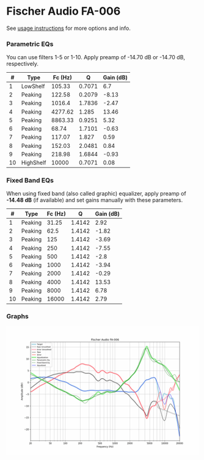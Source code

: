 # Fischer Audio FA-006
See [usage instructions](https://github.com/jaakkopasanen/AutoEq#usage) for more options and info.

### Parametric EQs
You can use filters 1-5 or 1-10. Apply preamp of -14.70 dB or -14.70 dB, respectively.

|   # | Type      |   Fc (Hz) |      Q |   Gain (dB) |
|-----|-----------|-----------|--------|-------------|
|   1 | LowShelf  |    105.33 | 0.7071 |        6.7  |
|   2 | Peaking   |    122.58 | 0.2079 |       -8.13 |
|   3 | Peaking   |   1016.4  | 1.7836 |       -2.47 |
|   4 | Peaking   |   4277.62 | 1.285  |       13.46 |
|   5 | Peaking   |   8863.33 | 0.9251 |        5.32 |
|   6 | Peaking   |     68.74 | 1.7101 |       -0.63 |
|   7 | Peaking   |    117.07 | 1.827  |        0.59 |
|   8 | Peaking   |    152.03 | 2.0481 |        0.84 |
|   9 | Peaking   |    218.98 | 1.6844 |       -0.93 |
|  10 | HighShelf |  10000    | 0.7071 |        0.08 |

### Fixed Band EQs
When using fixed band (also called graphic) equalizer, apply preamp of **-14.48 dB** (if available) and set gains manually with these parameters.

|   # | Type    |   Fc (Hz) |      Q |   Gain (dB) |
|-----|---------|-----------|--------|-------------|
|   1 | Peaking |     31.25 | 1.4142 |        2.92 |
|   2 | Peaking |     62.5  | 1.4142 |       -1.82 |
|   3 | Peaking |    125    | 1.4142 |       -3.69 |
|   4 | Peaking |    250    | 1.4142 |       -7.55 |
|   5 | Peaking |    500    | 1.4142 |       -2.8  |
|   6 | Peaking |   1000    | 1.4142 |       -3.94 |
|   7 | Peaking |   2000    | 1.4142 |       -0.29 |
|   8 | Peaking |   4000    | 1.4142 |       13.53 |
|   9 | Peaking |   8000    | 1.4142 |        6.78 |
|  10 | Peaking |  16000    | 1.4142 |        2.79 |

### Graphs
![](./Fischer%20Audio%20FA-006.png)
